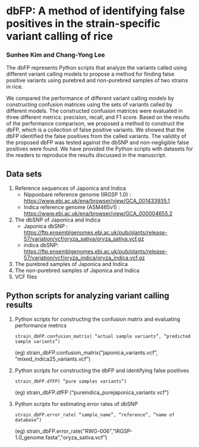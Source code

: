 # dbFP: A method of identifying false positives in the strain-specific variant calling of rice    
### Sunhee Kim and Chang-Yong Lee    
The dbFP represents Python scripts that analyze the variants called using different variant calling models to propose a method for finding false positive variants using purebred and non-purebred samples of two strains in rice.    

We compared the performance of different variant calling models by constructing confusion matrices using the sets of variants called by different models. The constructed confusion matrices were evaluated in three different metrics: precision, recall, and F1 score. Based on the results of the performance comparison, we proposed a method to construct the dbFP, which is a collection of false positive variants. We showed that the dbFP identified the false positives from the called variants. The validity of the proposed dbFP was tested against the dbSNP and non-negligible false positives were found. We have provided the Python scripts with datasets for the readers to reproduce the results discussed in the manuscript.    

## Data sets
1.	Reference sequences of Japonica and Indica
    - Nipponbare reference genome (IRGSP 1.0) : https://www.ebi.ac.uk/ena/browser/view/GCA_001433935.1
    - Indica reference genome (ASM465v1) : https://www.ebi.ac.uk/ena/browser/view/GCA_000004655.2
2.	The dbSNP of Japonica and Indica
    - Japonica dbSNP : https://ftp.ensemblgenomes.ebi.ac.uk/pub/plants/release-57/variation/vcf/oryza_sativa/oryza_sativa.vcf.gz
    -	indica dbSNP: https://ftp.ensemblgenomes.ebi.ac.uk/pub/plants/release-57/variation/vcf/oryza_indica/oryza_indica.vcf.gz
3. 	The purebred samples of Japonica and Indica
4.	The non-purebred samples of Japonica and Indica
5.	VCF files



## Python scripts for analyzing variant calling results
1. Python scripts for constructing the confusion matrix and evaluating performance metrics    
    ```
    strain_dbFP.confusion_matrix( “actual sample variants”, “predicted sample variants”)
    ```
   (eg) strain_dbFP.confusion_matrix(“japonica_variants.vcf”, “mixed_indica25_variants.vcf”)

2. Python scripts for constructing the dbFP and identifying false positives    
    ```
    strain_dbFP.dfFP( “pure samples variants”)
    ```
    (eg) strain_dbFP.dfFP (“pureindica_purejaponica_variants vcf”)

3. Python scripts for estimating error rates of dbSNP     
    ```
    strain_dbFP.error_rate( “sample_name”, “reference”, “name of database”)
    ```
    (eg) strain_dbFP.error_rate("RWG-006","IRGSP-1.0_genome.fasta","oryza_sativa.vcf")
